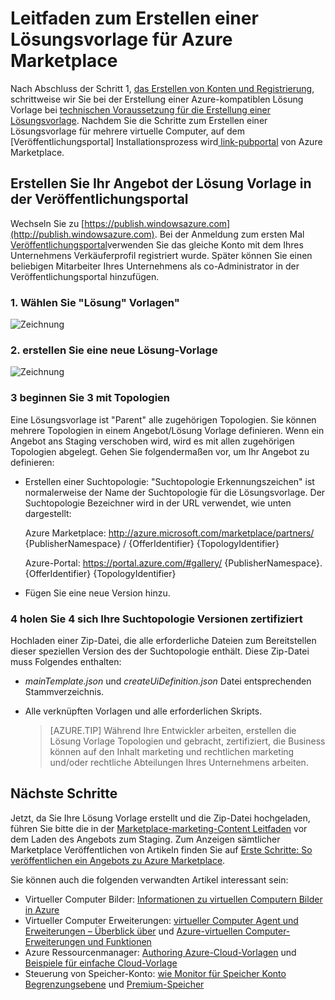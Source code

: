 <properties
   pageTitle="Leitfaden zum Erstellen einer Lösungsvorlage für Marketplace | Microsoft Azure"
   description="Wenn Sie ausführliche Anweisungen zum Erstellen, zertifizieren und Bereitstellen einer Multi-virtuellen Computer Bild Lösung Vorlage für kaufen auf Azure Marketplace."
   services="marketplace-publishing"
   documentationCenter=""
   authors="HannibalSII"
   manager="hascipio"
   editor=""/>

   <tags
      ms.service="marketplace"
      ms.devlang="na"
      ms.topic="article"
      ms.tgt_pltfrm="na"
      ms.workload="na"
      ms.date="07/27/2016"
      ms.author="hascipio; v-divte" />

# <a name="guide-to-create-a-solution-template-for-azure-marketplace"></a>Leitfaden zum Erstellen einer Lösungsvorlage für Azure Marketplace
Nach Abschluss der Schritt 1, [das Erstellen von Konten und Registrierung][link-acct-creation], schrittweise wir Sie bei der Erstellung einer Azure-kompatiblen Lösung Vorlage bei [technischen Voraussetzung für die Erstellung einer Lösungsvorlage](marketplace-publishing-solution-template-creation-prerequisites.md). Nachdem Sie die Schritte zum Erstellen einer Lösungsvorlage für mehrere virtuelle Computer, auf dem [Veröffentlichungsportal] Installationsprozess wird[ link-pubportal] von Azure Marketplace.

## <a name="create-your-solution-template-offer-in-the-publishing-portal"></a>Erstellen Sie Ihr Angebot der Lösung Vorlage in der Veröffentlichungsportal
Wechseln Sie zu [https://publish.windowsazure.com](http://publish.windowsazure.com). Bei der Anmeldung zum ersten Mal [Veröffentlichungsportal](https://publish.windowsazure.com/)verwenden Sie das gleiche Konto mit dem Ihres Unternehmens Verkäuferprofil registriert wurde. Später können Sie einen beliebigen Mitarbeiter Ihres Unternehmens als co-Administrator in der Veröffentlichungsportal hinzufügen.

### <a name="1-select-solution-templates"></a>1. Wählen Sie "Lösung" Vorlagen"

  ![Zeichnung][img-pubportal-menu-sol-templ]

### <a name="2-create-a-new-solution-template"></a>2. erstellen Sie eine neue Lösung-Vorlage

  ![Zeichnung][img-pubportal-sol-templ-new]

### <a name="3-start-with-topologies"></a>3 beginnen Sie 3 mit Topologien
Eine Lösungsvorlage ist "Parent" alle zugehörigen Topologien. Sie können mehrere Topologien in einem Angebot/Lösung Vorlage definieren. Wenn ein Angebot ans Staging verschoben wird, wird es mit allen zugehörigen Topologien abgelegt. Gehen Sie folgendermaßen vor, um Ihr Angebot zu definieren:     

- Erstellen einer Suchtopologie: "Suchtopologie Erkennungszeichen" ist normalerweise der Name der Suchtopologie für die Lösungsvorlage. Der Suchtopologie Bezeichner wird in der URL verwendet, wie unten dargestellt:

  Azure Marketplace: http://azure.microsoft.com/marketplace/partners/ {PublisherNamespace} / {OfferIdentifier} {TopologyIdentifier}

  Azure-Portal: https://portal.azure.com/#gallery/ {PublisherNamespace}. {OfferIdentifier} {TopologyIdentifier}

- Fügen Sie eine neue Version hinzu.

### <a name="4-get-your-topology-versions-certified"></a>4 holen Sie 4 sich Ihre Suchtopologie Versionen zertifiziert
Hochladen einer Zip-Datei, die alle erforderliche Dateien zum Bereitstellen dieser speziellen Version des der Suchtopologie enthält. Diese Zip-Datei muss Folgendes enthalten:

- *mainTemplate.json* und *createUiDefinition.json* Datei entsprechenden Stammverzeichnis.
- Alle verknüpften Vorlagen und alle erforderlichen Skripts.

  > [AZURE.TIP] Während Ihre Entwickler arbeiten, erstellen die Lösung Vorlage Topologien und gebracht, zertifiziert, die Business können auf den Inhalt marketing und rechtlichen marketing und/oder rechtliche Abteilungen Ihres Unternehmens arbeiten.

## <a name="next-steps"></a>Nächste Schritte
Jetzt, da Sie Ihre Lösung Vorlage erstellt und die Zip-Datei hochgeladen, führen Sie bitte die in der [Marketplace-marketing-Content Leitfaden](marketplace-publishing-push-to-staging.md) vor dem Laden des Angebots zum Staging. Zum Anzeigen sämtlicher Marketplace Veröffentlichen von Artikeln finden Sie auf [Erste Schritte: So veröffentlichen ein Angebots zu Azure Marketplace](marketplace-publishing-getting-started.md).

Sie können auch die folgenden verwandten Artikel interessant sein:

- Virtueller Computer Bilder: [Informationen zu virtuellen Computern Bilder in Azure](https://msdn.microsoft.com/library/azure/dn790290.aspx)
- Virtueller Computer Erweiterungen: [virtueller Computer Agent und Erweiterungen – Überblick über](https://msdn.microsoft.com/library/azure/dn832621.aspx) und [Azure-virtuellen Computer-Erweiterungen und Funktionen](https://msdn.microsoft.com/library/azure/dn606311.aspx)
- Azure Ressourcenmanager: [Authoring Azure-Cloud-Vorlagen](../resource-group-authoring-templates.md) und [Beispiele für einfache Cloud-Vorlage](https://github.com/rjmax/ArmExamples)
- Steuerung von Speicher-Konto: [wie Monitor für Speicher Konto Begrenzungsebene](http://blogs.msdn.com/b/mast/archive/2014/08/02/how-to-monitor-for-storage-account-throttling.aspx) und [Premium-Speicher](../storage/storage-premium-storage.md#scalability-and-performance-targets-when-using-premium-storage)

[img-pubportal-menu-sol-templ]:media/marketplace-publishing-solution-template-creation/pubportal-menu-solution-templates.png
[img-pubportal-sol-templ-new]:media/marketplace-publishing-solution-template-creation/pubportal-solution-template-new.png
[link-acct-creation]:marketplace-publishing-accounts-creation-registration.md
[link-pubportal]:https://publish.windowsazure.com
